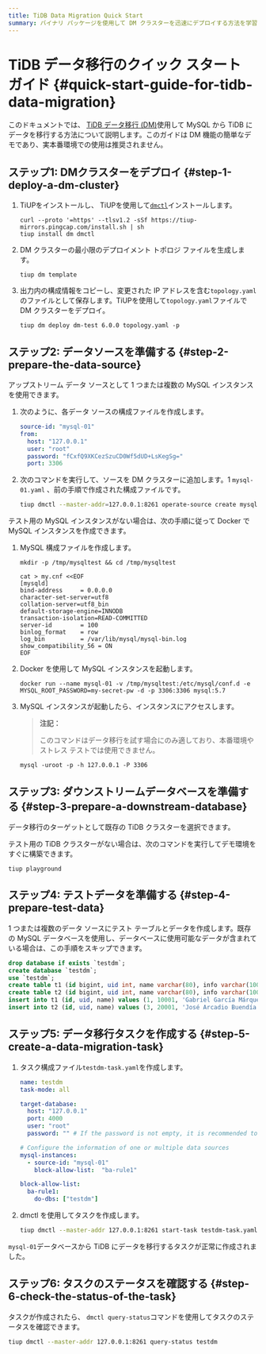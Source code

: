 ```yaml
---
title: TiDB Data Migration Quick Start
summary: バイナリ パッケージを使用して DM クラスターを迅速にデプロイする方法を学習します。
---
```


# TiDB データ移行のクイック スタート ガイド {#quick-start-guide-for-tidb-data-migration}

このドキュメントでは、 [TiDB データ移行 (DM)](/dm/dm-overview.md)使用して MySQL から TiDB にデータを移行する方法について説明します。このガイドは DM 機能の簡単なデモであり、実本番環境での使用は推奨されません。

## ステップ1: DMクラスターをデプロイ {#step-1-deploy-a-dm-cluster}

1.  TiUPをインストールし、 TiUPを使用して[`dmctl`](/dm/dmctl-introduction.md)インストールします。

    ```shell
    curl --proto '=https' --tlsv1.2 -sSf https://tiup-mirrors.pingcap.com/install.sh | sh
    tiup install dm dmctl
    ```

2.  DM クラスターの最小限のデプロイメント トポロジ ファイルを生成します。

        tiup dm template

3.  出力内の構成情報をコピーし、変更された IP アドレスを含む`topology.yaml`のファイルとして保存します。TiUPを使用して`topology.yaml`ファイルで DM クラスターをデプロイ。

    ```shell
    tiup dm deploy dm-test 6.0.0 topology.yaml -p
    ```

## ステップ2: データソースを準備する {#step-2-prepare-the-data-source}

アップストリーム データ ソースとして 1 つまたは複数の MySQL インスタンスを使用できます。

1.  次のように、各データ ソースの構成ファイルを作成します。

    ```yaml
    source-id: "mysql-01"
    from:
      host: "127.0.0.1"
      user: "root"
      password: "fCxfQ9XKCezSzuCD0Wf5dUD+LsKegSg="
      port: 3306
    ```

2.  次のコマンドを実行して、ソースを DM クラスターに追加します。1 `mysql-01.yaml` 、前の手順で作成された構成ファイルです。

    ```bash
    tiup dmctl --master-addr=127.0.0.1:8261 operate-source create mysql-01.yaml # use one of master_servers as the argument of --master-addr
    ```

テスト用の MySQL インスタンスがない場合は、次の手順に従って Docker で MySQL インスタンスを作成できます。

1.  MySQL 構成ファイルを作成します。

    ```shell
    mkdir -p /tmp/mysqltest && cd /tmp/mysqltest

    cat > my.cnf <<EOF
    [mysqld]
    bind-address     = 0.0.0.0
    character-set-server=utf8
    collation-server=utf8_bin
    default-storage-engine=INNODB
    transaction-isolation=READ-COMMITTED
    server-id        = 100
    binlog_format    = row
    log_bin          = /var/lib/mysql/mysql-bin.log
    show_compatibility_56 = ON
    EOF
    ```

2.  Docker を使用して MySQL インスタンスを起動します。

    ```shell
    docker run --name mysql-01 -v /tmp/mysqltest:/etc/mysql/conf.d -e MYSQL_ROOT_PASSWORD=my-secret-pw -d -p 3306:3306 mysql:5.7
    ```

3.  MySQL インスタンスが起動したら、インスタンスにアクセスします。

    > **注記：**
    >
    > このコマンドはデータ移行を試す場合にのみ適しており、本番環境やストレス テストでは使用できません。

    ```shell
    mysql -uroot -p -h 127.0.0.1 -P 3306
    ```

## ステップ3: ダウンストリームデータベースを準備する {#step-3-prepare-a-downstream-database}

データ移行のターゲットとして既存の TiDB クラスターを選択できます。

テスト用の TiDB クラスターがない場合は、次のコマンドを実行してデモ環境をすぐに構築できます。

```shell
tiup playground
```

## ステップ4: テストデータを準備する {#step-4-prepare-test-data}

1 つまたは複数のデータ ソースにテスト テーブルとデータを作成します。既存の MySQL データベースを使用し、データベースに使用可能なデータが含まれている場合は、この手順をスキップできます。

```sql
drop database if exists `testdm`;
create database `testdm`;
use `testdm`;
create table t1 (id bigint, uid int, name varchar(80), info varchar(100), primary key (`id`), unique key(`uid`)) DEFAULT CHARSET=utf8mb4 COLLATE=utf8mb4_bin;
create table t2 (id bigint, uid int, name varchar(80), info varchar(100), primary key (`id`), unique key(`uid`)) DEFAULT CHARSET=utf8mb4 COLLATE=utf8mb4_bin;
insert into t1 (id, uid, name) values (1, 10001, 'Gabriel García Márquez'), (2, 10002, 'Cien años de soledad');
insert into t2 (id, uid, name) values (3, 20001, 'José Arcadio Buendía'), (4, 20002, 'Úrsula Iguarán'), (5, 20003, 'José Arcadio');
```

## ステップ5: データ移行タスクを作成する {#step-5-create-a-data-migration-task}

1.  タスク構成ファイル`testdm-task.yaml`を作成します。

    ```yaml
    name: testdm
    task-mode: all

    target-database:
      host: "127.0.0.1"
      port: 4000
      user: "root"
      password: "" # If the password is not empty, it is recommended to use a password encrypted with dmctl.

    # Configure the information of one or multiple data sources
    mysql-instances:
      - source-id: "mysql-01"
        block-allow-list:  "ba-rule1"

    block-allow-list:
      ba-rule1:
        do-dbs: ["testdm"]
    ```

2.  dmctl を使用してタスクを作成します。

    ```bash
    tiup dmctl --master-addr 127.0.0.1:8261 start-task testdm-task.yaml
    ```

`mysql-01`データベースから TiDB にデータを移行するタスクが正常に作成されました。

## ステップ6: タスクのステータスを確認する {#step-6-check-the-status-of-the-task}

タスクが作成されたら、 `dmctl query-status`コマンドを使用してタスクのステータスを確認できます。

```bash
tiup dmctl --master-addr 127.0.0.1:8261 query-status testdm
```
